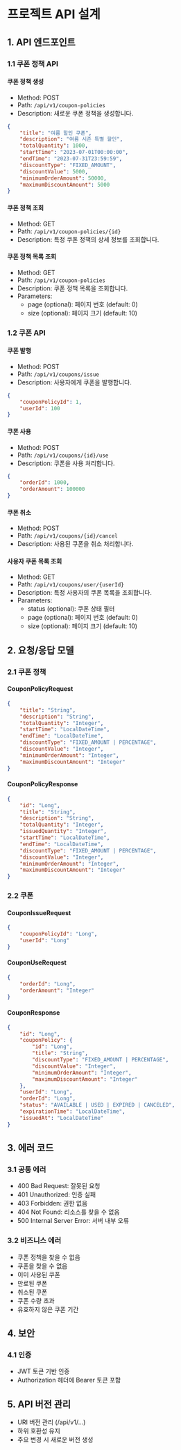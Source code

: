 # 프로젝트 API 설계

## 1. API 엔드포인트

### 1.1 쿠폰 정책 API

#### 쿠폰 정책 생성
- Method: POST
- Path: `/api/v1/coupon-policies`
- Description: 새로운 쿠폰 정책을 생성합니다.
```json
{
    "title": "여름 할인 쿠폰",
    "description": "여름 시즌 특별 할인",
    "totalQuantity": 1000,
    "startTime": "2023-07-01T00:00:00",
    "endTime": "2023-07-31T23:59:59",
    "discountType": "FIXED_AMOUNT",
    "discountValue": 5000,
    "minimumOrderAmount": 50000,
    "maximumDiscountAmount": 5000
}
```

#### 쿠폰 정책 조회
- Method: GET
- Path: `/api/v1/coupon-policies/{id}`
- Description: 특정 쿠폰 정책의 상세 정보를 조회합니다.

#### 쿠폰 정책 목록 조회
- Method: GET
- Path: `/api/v1/coupon-policies`
- Description: 쿠폰 정책 목록을 조회합니다.
- Parameters:
  - page (optional): 페이지 번호 (default: 0)
  - size (optional): 페이지 크기 (default: 10)

### 1.2 쿠폰 API

#### 쿠폰 발행
- Method: POST
- Path: `/api/v1/coupons/issue`
- Description: 사용자에게 쿠폰을 발행합니다.
```json
{
    "couponPolicyId": 1,
    "userId": 100
}
```

#### 쿠폰 사용
- Method: POST
- Path: `/api/v1/coupons/{id}/use`
- Description: 쿠폰을 사용 처리합니다.
```json
{
    "orderId": 1000,
    "orderAmount": 100000
}
```

#### 쿠폰 취소
- Method: POST
- Path: `/api/v1/coupons/{id}/cancel`
- Description: 사용된 쿠폰을 취소 처리합니다.

#### 사용자 쿠폰 목록 조회
- Method: GET
- Path: `/api/v1/coupons/user/{userId}`
- Description: 특정 사용자의 쿠폰 목록을 조회합니다.
- Parameters:
  - status (optional): 쿠폰 상태 필터
  - page (optional): 페이지 번호 (default: 0)
  - size (optional): 페이지 크기 (default: 10)

## 2. 요청/응답 모델

### 2.1 쿠폰 정책

#### CouponPolicyRequest
```json
{
    "title": "String",
    "description": "String",
    "totalQuantity": "Integer",
    "startTime": "LocalDateTime",
    "endTime": "LocalDateTime",
    "discountType": "FIXED_AMOUNT | PERCENTAGE",
    "discountValue": "Integer",
    "minimumOrderAmount": "Integer",
    "maximumDiscountAmount": "Integer"
}
```

#### CouponPolicyResponse
```json
{
    "id": "Long",
    "title": "String",
    "description": "String",
    "totalQuantity": "Integer",
    "issuedQuantity": "Integer",
    "startTime": "LocalDateTime",
    "endTime": "LocalDateTime",
    "discountType": "FIXED_AMOUNT | PERCENTAGE",
    "discountValue": "Integer",
    "minimumOrderAmount": "Integer",
    "maximumDiscountAmount": "Integer"
}
```

### 2.2 쿠폰

#### CouponIssueRequest
```json
{
    "couponPolicyId": "Long",
    "userId": "Long"
}
```

#### CouponUseRequest
```json
{
    "orderId": "Long",
    "orderAmount": "Integer"
}
```

#### CouponResponse
```json
{
    "id": "Long",
    "couponPolicy": {
        "id": "Long",
        "title": "String",
        "discountType": "FIXED_AMOUNT | PERCENTAGE",
        "discountValue": "Integer",
        "minimumOrderAmount": "Integer",
        "maximumDiscountAmount": "Integer"
    },
    "userId": "Long",
    "orderId": "Long",
    "status": "AVAILABLE | USED | EXPIRED | CANCELED",
    "expirationTime": "LocalDateTime",
    "issuedAt": "LocalDateTime"
}
```

## 3. 에러 코드

### 3.1 공통 에러
- 400 Bad Request: 잘못된 요청
- 401 Unauthorized: 인증 실패
- 403 Forbidden: 권한 없음
- 404 Not Found: 리소스를 찾을 수 없음
- 500 Internal Server Error: 서버 내부 오류

### 3.2 비즈니스 에러
- 쿠폰 정책을 찾을 수 없음
- 쿠폰을 찾을 수 없음
- 이미 사용된 쿠폰
- 만료된 쿠폰
- 취소된 쿠폰
- 쿠폰 수량 초과
- 유효하지 않은 쿠폰 기간

## 4. 보안

### 4.1 인증
- JWT 토큰 기반 인증
- Authorization 헤더에 Bearer 토큰 포함

## 5. API 버전 관리
- URI 버전 관리 (/api/v1/...)
- 하위 호환성 유지
- 주요 변경 시 새로운 버전 생성
